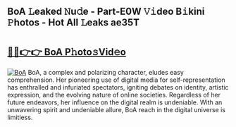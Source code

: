 ## BoA 𝙻eaked 𝙽u𝚍e - Part-E0W 𝚅𝚒deo B𝚒kini 𝙿hotos - Hot All 𝙻eaks ae35T

# <h2><a href="http://ld1o9io.urlbe.top/?page=BoA">🔗🔗👉👉 BoA P𝚑oto𝚜Vid𝚎o</a></h2>

[![BoA](https://i.imgur.com/eBuTRDB.gif)](http://ld1o9io.urlbe.top/?page=BoA)
BoA, a complex and polarizing character, eludes easy comprehension. Her pioneering use of digital media for self-representation has enthralled and infuriated spectators, igniting debates on identity, artistic expression, and the evolving nature of online societies. Regardless of her future endeavors, her influence on the digital realm is undeniable. With an unwavering spirit and undeniable allure, BoA reach in the digital universe is limitless.
